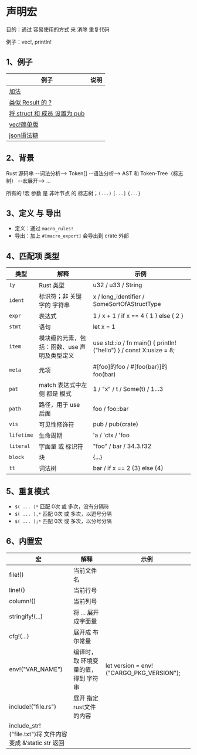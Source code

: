 # 声明宏

目的：通过 容易使用的方式 来 消除 重复代码

例子：vec!, println!

## 1、例子

|例子|说明|
|--|--|
|[加法](src/add.rs)||
|[类似 Result 的 ?](src/ok_or_return.rs)||
|[将 struct 和 成员 设置为 pub](src/pub_struct.rs)||
|[vec!简单版](src/vec.rs)||
|[json语法糖](src/json.rs)||

## 2、背景

Rust 源码串 --词法分析--> Token[] --语法分析--> AST 和 Token-Tree（标志树） --宏展开--> ...
 
所有的 !宏 参数 是 非叶节点 的 标志树；`(...)` `[...]` `{...}`

## 3、定义 与 导出

+ 定义：通过 `macro_rules!`
+ 导出：加上 `#[macro_export]` 会导出到 crate 外部

## 4、匹配项 类型

|类型|解释|示例|
|--|--|--|
|`ty`|Rust 类型|u32 / u33 / String|
|`ident`|标识符；非 关键字的 字符串|x / long_identifier / SomeSortOfAStructType|
|`expr`|表达式|1 / x + 1 / if x == 4 { 1 } else { 2 }|
|`stmt`|语句|let x = 1|
|`item`|模块级的元素，包括：函数、use 声明及类型定义|use std::io / fn main() { println!("hello") } / const X:usize = 8;|
|`meta`|元项|#[foo]的foo / #[foo(bar)]的foo(bar)|
|`pat`|match 表达式中左侧 都是 模式|1 / "x" / t / Some(t) / 1...3|
|`path`|路径，用于 use 后面|foo / foo::bar|
|`vis`|可见性修饰符|pub / pub(crate)|
|`lifetime`|生命周期|'a / 'ctx / 'foo|
|`literal`|字面量 或 标识符|"foo" / bar / 34.3.f32|
|`block`|块|{...}|
|`tt`|词法树|bar / if x == 2 {3} else {4}|

## 5、重复模式

+ `$( ... )*`    匹配 0次 或 多次，没有分隔符
+ `$( ... ),*`   匹配 0次 或 多次，以逗号分隔
+ `$( ... );*`   匹配 0次 或 多次，以分号分隔

## 6、内置宏

|宏|解释|示例|
|--|--|--|
|file!()|当前文件名||
|line!()|当前行号||
|column!()|当前列号||
|stringify!(...)|将 ... 展开成字面量||
|cfg!(...)|展开成 布尔常量||
|env!("VAR_NAME")|编译时，取 环境变量的值，得到 字符串|let version = env!("CARGO_PKG_VERSION");|
|include!("file.rs")|展开 指定rust文件的内容||
|include_str!("file.txt")将 文件内容 变成 &‘static str 返回||
